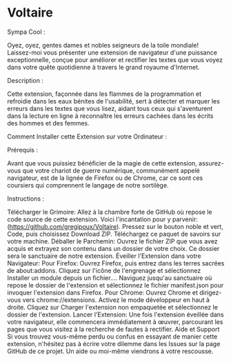 # Voltaire
Sympa Cool :

Oyez, oyez, gentes dames et nobles seigneurs de la toile mondiale! Laissez-moi vous présenter une extension de navigateur d'une puissance exceptionnelle, conçue pour améliorer et rectifier les textes que vous voyez dans votre quête quotidienne à travers le grand royaume d'Internet.

Description :

Cette extension, façonnée dans les flammes de la programmation et refroidie dans les eaux bénites de l'usabilité, sert à détecter et marquer les erreurs dans les textes que vous lisez, aidant tous ceux qui s'aventurent dans la lecture en ligne à reconnaître les erreurs cachées dans les écrits des hommes et des femmes.

Comment Installer cette Extension sur votre Ordinateur :

Prérequis :

Avant que vous puissiez bénéficier de la magie de cette extension, assurez-vous que votre chariot de guerre numérique, communément appelé navigateur, est de la lignée de Firefox ou de Chrome, car ce sont ces coursiers qui comprennent le langage de notre sortilège.

Instructions :

Télécharger le Grimoire:
Allez à la chambre forte de GitHub où repose le code source de cette extension. Voici l'incantation pour y parvenir: (https://github.com/gregipoux/Voltaire).
Pressez sur le bouton noble et vert, Code, puis choisissez Download ZIP. Téléchargez ce paquet de savoirs sur votre machine.
Déballer le Parchemin:
Ouvrez le fichier ZIP que vous avez acquis et extrayez son contenu dans un dossier de votre choix. Ce dossier sera le sanctuaire de notre extension.
Éveiller l'Extension dans votre Navigateur:
Pour Firefox:
Ouvrez Firefox, puis entrez dans les terres sacrées de about:addons.
Cliquez sur l'icône de l'engrenage et sélectionnez Installer un module depuis un fichier....
Naviguez jusqu'au sanctuaire où repose le dossier de l'extension et sélectionnez le fichier manifest.json pour invoquer l'extension dans Firefox.
Pour Chrome:
Ouvrez Chrome et dirigez-vous vers chrome://extensions.
Activez le mode développeur en haut à droite.
Cliquez sur Charger l'extension non empaquetée et sélectionnez le dossier de l'extension.
Lancer l'Extension:
Une fois l'extension éveillée dans votre navigateur, elle commencera immédiatement à œuvrer, parcourant les pages que vous visitez à la recherche de fautes à rectifier.
Aide et Support
Si vous trouvez vous-même perdu ou confus en essayant de manier cette extension, n'hésitez pas à écrire votre dilemme dans les Issues sur la page GitHub de ce projet. Un aide ou moi-même viendrons à votre rescousse.
